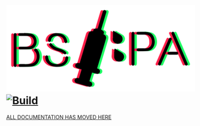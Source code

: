 # ![BSIPA](docs/images/banner_dark.svg) [![Build](https://github.com/checksumdev/BSIPAPlus/workflows/Build/badge.svg)](https://github.com/checksumdev/BSIPAPlus)

[ALL DOCUMENTATION HAS MOVED HERE](https://checksumdev.github.io/BSIPAPlus/)
